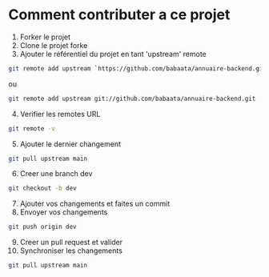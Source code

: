 # Comment contributer a ce projet

1. Forker le projet
2. Clone le projet forke
3. Ajouter le référentiel du projet en tant 'upstream' remote
```sh
git remote add upstream `https://github.com/babaata/annuaire-backend.git`
```
ou 
```sh
git remote add upstream git://github.com/babaata/annuaire-backend.git
```

4. Verifier les remotes URL
```sh
git remote -v
```
5. Ajouter le dernier changement
```sh
git pull upstream main
```
6. Creer une branch dev
```sh
git checkout -b dev
```
7. Ajouter vos changements et faites un commit
8. Envoyer vos changements
```sh
git push origin dev
```
9. Creer un pull request et valider
12. Synchroniser les changements
```sh
git pull upstream main
```
